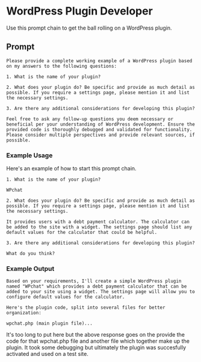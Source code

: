 # WordPress Plugin Developer #

Use this prompt chain to get the ball rolling on a WordPress plugin.

## Prompt ##

```
Please provide a complete working example of a WordPress plugin based on my answers to the following questions:

1. What is the name of your plugin?

2. What does your plugin do? Be specific and provide as much detail as possible. If you require a settings page, please mention it and list the necessary settings.

3. Are there any additional considerations for developing this plugin?

Feel free to ask any follow-up questions you deem necessary or beneficial per your understanding of WordPress development. Ensure the provided code is thoroughly debugged and validated for functionality. Please consider multiple perspectives and provide relevant sources, if possible.
```

### Example Usage ###

Here's an example of how to start this prompt chain.

```
1. What is the name of your plugin?

WPchat

2. What does your plugin do? Be specific and provide as much detail as possible. If you require a settings page, please mention it and list the necessary settings.

It provides users with a debt payment calculator. The calculator can be added to the site with a widget. The settings page should list any default values for the calculator that could be helpful.

3. Are there any additional considerations for developing this plugin?

What do you think?
```

### Example Output ###

```
Based on your requirements, I'll create a simple WordPress plugin named "WPchat" which provides a debt payment calculator that can be added to your site using a widget. The settings page will allow you to configure default values for the calculator.

Here's the plugin code, split into several files for better organization:

wpchat.php (main plugin file)...
```

It's too long to put here but the above response goes on the provide the code for that wpchat.php file and another file which together make up the plugin. It took some debugging but ultimately the plugin was succesfully activated and used on a test site.




